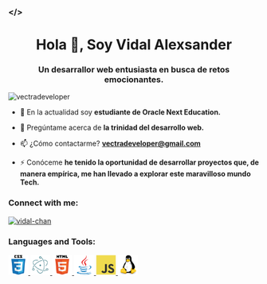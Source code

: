 ### </>

<h1 align="center">Hola 👋, Soy Vidal Alexsander</h1>
<h3 align="center">Un desarrallor web entusiasta en busca de retos emocionantes.</h3>

<p align="left"> <img src="https://komarev.com/ghpvc/?username=vectradeveloper&label=Profile%20views&color=0e75b6&style=flat" alt="vectradeveloper" /> </p>

- 🌱 En la actualidad soy **estudiante de Oracle Next Education.**

- 💬 Pregúntame acerca de **la trinidad del desarrollo web.**

- 📫 ¿Cómo contactarme? **vectradeveloper@gmail.com**

- ⚡ Conóceme **he tenido la oportunidad de desarrollar proyectos que, de manera empírica, me han llevado a explorar este maravilloso mundo Tech.**

<h3 align="left">Connect with me:</h3>
<p align="left">
<a href="https://linkedin.com/in/vidal-chan" target="blank"><img align="center" src="https://raw.githubusercontent.com/rahuldkjain/github-profile-readme-generator/master/src/images/icons/Social/linked-in-alt.svg" alt="vidal-chan" height="30" width="40" /></a>
</p>

<h3 align="left">Languages and Tools:</h3>
<p align="left"> <a href="https://www.w3schools.com/css/" target="_blank" rel="noreferrer"> <img src="https://raw.githubusercontent.com/devicons/devicon/master/icons/css3/css3-original-wordmark.svg" alt="css3" width="40" height="40"/> </a> <a href="https://www.electronjs.org" target="_blank" rel="noreferrer"> <img src="https://raw.githubusercontent.com/devicons/devicon/master/icons/electron/electron-original.svg" alt="electron" width="40" height="40"/> </a> <a href="https://www.w3.org/html/" target="_blank" rel="noreferrer"> <img src="https://raw.githubusercontent.com/devicons/devicon/master/icons/html5/html5-original-wordmark.svg" alt="html5" width="40" height="40"/> </a> <a href="https://www.java.com" target="_blank" rel="noreferrer"> <img src="https://raw.githubusercontent.com/devicons/devicon/master/icons/java/java-original.svg" alt="java" width="40" height="40"/> </a> <a href="https://developer.mozilla.org/en-US/docs/Web/JavaScript" target="_blank" rel="noreferrer"> <img src="https://raw.githubusercontent.com/devicons/devicon/master/icons/javascript/javascript-original.svg" alt="javascript" width="40" height="40"/> </a> <a href="https://www.linux.org/" target="_blank" rel="noreferrer"> <img src="https://raw.githubusercontent.com/devicons/devicon/master/icons/linux/linux-original.svg" alt="linux" width="40" height="40"/> </a> </p>
